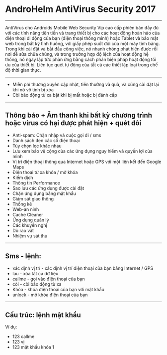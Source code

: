 # AndroHelm AntiVirus Security 2017

***
AntiVirus cho Androids Mobile Web Security Vip cao cấp phiên bản đầy đủ với các tính năng tiên tiến và trang thiết bị cho các hoạt động hoàn hảo của điện thoại di động của bạn (điện thoại thông minh) hoặc Tablet và bảo mật web trong bất kỳ tình huống, với giấy phép suốt đời của một máy tính bảng. Trong khi cài đặt và bắt đầu công việc, nó nhanh chóng phát hiện được rối nơi để sửa chữa chúng, và trong trường hợp độ lệch của hoạt động hệ thống, nó ngay lập tức phản ứng bằng cách phản biện pháp hoạt động tối ưu của thiết bị. Liên tục quét tự động của tất cả các thiết lập loại trong chế độ thời gian thực.
***
+ Miễn phí thường xuyên cập nhật, tiền thưởng và quà, và cũng cài đặt lại khi nó vô tình bị xóa
+ Còi báo động từ xa bật khi bị mất hoặc bị đánh cắp
***
## Thông báo + Âm thanh khi bất kỳ chương trình hoặc virus có hại được phát hiện + quét đôi

+ Anti-spam: Chặn nhập và cuộc gọi đi / sms
+ Danh sách đen các số điện thoại
+ Tùy chọn lọc khác nhau
+ Lưu xem bảo vệ cộng của các ứng dụng nguy hiểm và quyền lợi của mình
+ Vị trí điện thoại thông qua Internet hoặc GPS với một liên kết đến Google Maps
+ Điện thoại từ xa khóa / mở khóa
+ Kiểm dịch
+ Thông tin Performance
+ Sao lưu các ứng dụng được cài đặt
+ Chặn ứng dụng bằng mật khẩu
+ Giám sát giao thông
+ Thống kê
+ Web-an ninh
+ Cache Cleaner
+ Ứng dụng quản lý
+ Các khuyến nghị
+ Dò rao vặt
+ Nhiệm vụ sát thủ
***
## Sms - lệnh:

* xác định vị trí - xác định vị trí điện thoại của bạn bằng Internet / GPS
* lau - xóa tất cả dữ liệu
* callme - gọi vào điện thoại của bạn
* còi - còi báo động từ xa
* Khóa - khóa điện thoại của bạn với mật khẩu
* unlock - mở khóa điện thoại của bạn
***
## Cấu trúc: lệnh mật khẩu
Ví dụ:
* 123 callme
* 123 vị
* 123 mật khẩu khóa 1
